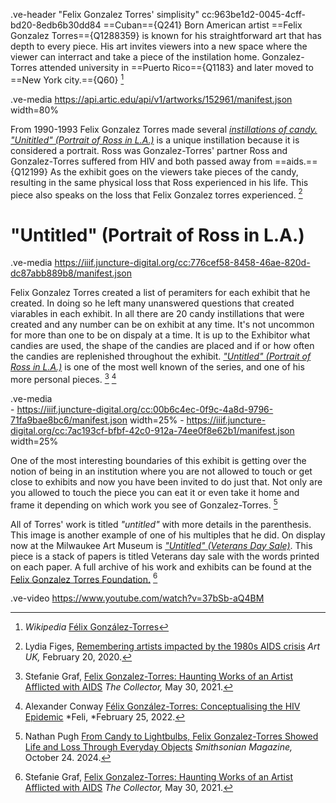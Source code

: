 .ve-header "Felix Gonzalez Torres' simplisity" cc:963be1d2-0045-4cff-bd20-8edb6b30dd84 
==Cuban=={Q241} Born American artist ==Felix Gonzalez Torres=={Q1288359} is known for his straightforward art that has depth to every piece. His art invites viewers into a new space where the viewer can interract and take a piece of the instilation home.
Gonzalez-Torres attended university in ==Puerto Rico=={Q1183} and later moved to ==New York city.=={Q60} [^5]

.ve-media https://api.artic.edu/api/v1/artworks/152961/manifest.json width=80%

From 1990-1993 Felix Gonzalez Torres made several [*instillations of candy.*](https://www.felixgonzalez-torresfoundation.org/works/c/candy-works) [*"Unititled" (Portrait of Ross in L.A.)*](https://www.artic.edu/artworks/152961/untitled-portrait-of-ross-in-l-a) is a unique instillation because it is considered a portrait. Ross was Gonzalez-Torres' partner Ross and Gonzalez-Torres suffered from HIV and both passed away from ==aids.=={Q12199} As the exhibit goes on the viewers take pieces of the candy, resulting in the same physical loss that Ross experienced in his life. This piece also speaks on the loss that Felix Gonzalez torres experienced. [^2] 


# "Untitled" (Portrait of Ross in L.A.)

.ve-media  https://iiif.juncture-digital.org/cc:776cef58-8458-46ae-820d-dc87abb889b8/manifest.json 

Felix Gonzalez Torres created a list of peramiters for each exhibit that he created. In doing so he left many unanswered questions that created viarables in each exhibit. In all there are 20 candy instillations that were created and any number can be on exhibit at any time. It's not uncommon for more than one to be on dispaly at a time. It is up to the Exhibitor what candies are used, the shape of the candies are placed and if or how often the candies are replenished throughout the exhibit. [*"Untitled" (Portrait of Ross in L.A.)*](https://felixonline.co.uk/articles/felix-gonzalez-torres-conceptualising-the-hiv-epidemic/) is one of the most well known of the series, and one of his more personal pieces.  [^1] [^3]


.ve-media  
      - https://iiif.juncture-digital.org/cc:00b6c4ec-0f9c-4a8d-9796-71fa9bae8bc6/manifest.json width=25% 
      - https://iiif.juncture-digital.org/cc:7ac193cf-bfbf-42c0-912a-74ee0f8e62b1/manifest.json width=25%  
      
One of the most interesting boundaries of this exhibit is getting over the notion of being in an institution where you are not allowed to touch or get close to exhibits and now you have been invited to do just that. Not only are you allowed to touch the piece you can eat it or even take it home and frame it depending on which work you see of Gonzalez-Torres.  [^4] 

All of Torres' work is titled *"untitled"* with more details in the parenthesis. This image is another example of one of his multiples that he did. On display now at the Milwaukee Art Museum is [*"Untitled" (Veterans Day Sale)*](https://collection.mam.org/details.php?id=1691). This piece is a stack of papers is titled Veterans day sale with the words printed on each paper. 
A full archive of his work and exhibits can be found at the [Felix Gonzalez Torres Foundation.](https://www.felixgonzalez-torresfoundation.org/)  [^1] 


.ve-video https://www.youtube.com/watch?v=37bSb-aQ4BM 

[^1]: Stefanie Graf, [Felix Gonzalez-Torres: Haunting Works of an Artist Afflicted with AIDS](https://www.thecollector.com/felix-gonzalez-torres-haunting-works-aids-artist/) *The Collector,* May 30, 2021.
[^2]: Lydia Figes, [Remembering artists impacted by the 1980s AIDS crisis](https://artuk.org/discover/stories/remembering-artists-impacted-by-the-1980s-aids-crisis) *Art UK,* February 20, 2020.
[^3]: Alexander Conway [Félix González-Torres: Conceptualising the HIV Epidemic](https://felixonline.co.uk/articles/felix-gonzalez-torres-conceptualising-the-hiv-epidemic/) *Feli, *February 25, 2022.
[^4]:Nathan Pugh [From Candy to Lightbulbs, Felix Gonzalez-Torres Showed Life and Loss Through Everyday Objects](https://www.smithsonianmag.com/smithsonian-institution/from-candy-to-lightbulbs-felix-gonzalez-torres-showed-life-and-loss-through-everyday-objects-180985302/) *Smithsonian Magazine,* October 24. 2024.
[^5]:*Wikipedia* [Félix González-Torres](https://en.wikipedia.org/wiki/F%C3%A9lix_Gonz%C3%A1lez-Torres)
